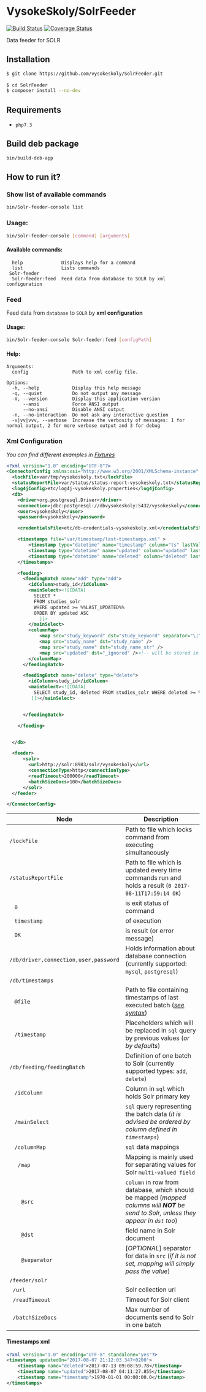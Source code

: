 VysokeSkoly/SolrFeeder
======================

[![Build Status](https://travis-ci.org/vysokeskoly/SolrFeeder.svg?branch=master)](https://travis-ci.org/vysokeskoly/SolrFeeder)
[![Coverage Status](https://coveralls.io/repos/github/vysokeskoly/SolrFeeder/badge.svg?branch=master)](https://coveralls.io/github/vysokeskoly/SolrFeeder?branch=master)

Data feeder for SOLR

## Installation
```bash
$ git clone https://github.com/vysokeskoly/SolrFeeder.git
  
$ cd SolrFeeder    
$ composer install --no-dev
```

## Requirements
- `php7.3`


## Build deb package

```bash
bin/build-deb-app
```


## How to run it?

### Show list of available commands
```bash
bin/Solr-feeder-console list
```

### Usage:
```bash
bin/Solr-feeder-console [command] [arguments]
```

#### Available commands:
      help              Displays help for a command
      list              Lists commands
     Solr-feeder
      Solr-feeder:feed  Feed data from database to SOLR by xml configuration

### Feed
Feed data from `database` to `SOLR` by **xml configuration**

#### Usage:
```bash
bin/Solr-feeder-console Solr-feeder:feed [configPath]
```

#### Help:
    Arguments:
      config                Path to xml config file.
        
    Options:
      -h, --help            Display this help message
      -q, --quiet           Do not output any message
      -V, --version         Display this application version
          --ansi            Force ANSI output
          --no-ansi         Disable ANSI output
      -n, --no-interaction  Do not ask any interactive question
      -v|vv|vvv, --verbose  Increase the verbosity of messages: 1 for normal output, 2 for more verbose output and 3 for debug


### Xml Configuration
_You can find different examples in [Fixtures](https://github.com/vysokeskoly/SolrFeeder/tree/master/tests/Fixtures)_

```xml
<?xml version="1.0" encoding="UTF-8"?>
<ConnectorConfig xmlns:xsi="http://www.w3.org/2001/XMLSchema-instance" xsi:noNamespaceSchemaLocation="file:///C:/apps/jaxb-ri-2.2.7/bin/config.xsd">
  <lockFile>var/tmp/vysokeskoly.txt</lockFile>
  <statusReportFile>var/status/status-report-vysokeskoly.txt</statusReportFile>
  <log4jConfig>etc/log4j-vysokeskoly.properties</log4jConfig>
  <db>
    <driver>org.postgresql.Driver</driver>
    <connection>jdbc:postgresql://dbvysokeskoly:5432/vysokeskoly</connection>
    <user>vysokeskoly</user>
    <password>vysokeskoly</password>

    <credentialsFile>etc/db-credentials-vysokeskoly.xml</credentialsFile>

    <timestamps file="var/timestamp/last-timestamps.xml" >
        <timestamp type="datetime" name="timestamp" column="ts" lastValuePlaceholder="%%LAST_TIMESTAMP%%" currValuePlaceholder="%%CURRENT_TIMESTAMP%%" default="1970-01-01 00:00:00"/>
        <timestamp type="datetime" name="updated" column="updated" lastValuePlaceholder="%%LAST_UPDATED%%" currValuePlaceholder="%%CURRENT_UPDATED%%" default="1970-01-01 00:00:00"/>
        <timestamp type="datetime" name="deleted" column="deleted" lastValuePlaceholder="%%LAST_DELETED%%" currValuePlaceholder="%%CURRENT_DELETED%%" default="1970-01-01 00:00:00"/>
    </timestamps>

    <feeding>
      <feedingBatch name="add" type="add">
        <idColumn>study_id</idColumn>
        <mainSelect><![CDATA[
          SELECT *
          FROM studies_solr
          WHERE updated >= %%LAST_UPDATED%%
          ORDER BY updated ASC 
            ]]>
        </mainSelect>
        <columnMap>
            <map src="study_keyword" dst="study_keyword" separator="\|" />
            <map src="study_name" dst="study_name" />
            <map src="study_name" dst="study_name_str" />
            <map src="updated" dst="_ignored" /><!-- will be stored in lastmodified field - see the SQL query above -->
        </columnMap>
      </feedingBatch>

      <feedingBatch name="delete" type="delete">
        <idColumn>study_id</idColumn>
        <mainSelect><![CDATA[
          SELECT study_id, deleted FROM studies_solr WHERE deleted >= %%LAST_DELETED%%
         ]]></mainSelect>


      </feedingBatch>

    </feeding>


  </db>

  <feeder>
      <solr>
        <url>http://solr:8983/solr/vysokeskoly</url>
        <connectionType>http</connectionType>
        <readTimeout>200000</readTimeout>
        <batchSizeDocs>100</batchSizeDocs>
      </solr>
  </feeder>

</ConnectorConfig>
```

| Node | Description |
|------|-------------|
| `/lockFile` | Path to file which locks command from executing simultaneously | 
| `/statusReportFile` | Path to file which is updated every time commands run and holds a result (`0 2017-08-11T17:59:14 OK`) | 
| &nbsp;&nbsp; `0` | is exit status of command | 
| &nbsp;&nbsp; `timestamp` | of execution | 
| &nbsp;&nbsp; `OK` | is result (or error message) | 
| `/db/driver,connection,user,password` | Holds information about database connection (currently supported: `mysql`, `postgresql`) | 
| `/db/timestamps` |  | 
| &nbsp;&nbsp; `@file` | Path to file containing timestamps of last executed batch (_[see syntax](#timestamps-xml)_) | 
| &nbsp;&nbsp; `/timestamp` | Placeholders which will be replaced in `sql` query by previous values (_or by defaults_) | 
| `/db/feeding/feedingBatch` | Definition of one batch to Solr (currently supported types: `add`, `delete`) | 
| &nbsp;&nbsp; `/idColumn` | Column in `sql` which holds Solr primary key | 
| &nbsp;&nbsp; `/mainSelect` | `sql` query representing the batch data (_it is advised be ordered by column defined in `timestamps`_) |
| &nbsp;&nbsp; `/columnMap` | `sql` data mappings |
| &nbsp;&nbsp;&nbsp;&nbsp; `/map` | Mapping is mainly used for separating values for Solr `multi-valued field` |
| &nbsp;&nbsp;&nbsp;&nbsp;&nbsp;&nbsp; `@src` | `column` in row from database, which should be mapped (_mapped columns will **NOT** be send to Solr, unless they appear in `dst` too_) |
| &nbsp;&nbsp;&nbsp;&nbsp;&nbsp;&nbsp; `@dst` | field name in Solr document |
| &nbsp;&nbsp;&nbsp;&nbsp;&nbsp;&nbsp; `@separator` | [_OPTIONAL_] separator for data in `src` (_if it is not set, mapping will simply pass the value_) |
| `/feeder/solr` | | 
| &nbsp;&nbsp;`/url` | Solr collection url | 
| &nbsp;&nbsp;`/readTimeout` | Timeout for Solr client | 
| &nbsp;&nbsp;`/batchSizeDocs` | Max number of documents send to Solr in one batch | 


#### Timestamps xml
```xml
<?xml version="1.0" encoding="UTF-8" standalone="yes"?>
<timestamps updatedOn="2017-08-07 21:12:03.347+0200">
    <timestamp name="deleted">2017-07-13 09:08:59.78</timestamp>
    <timestamp name="updated">2017-08-07 04:11:27.855</timestamp>
    <timestamp name="timestamp">1970-01-01 00:00:00.0</timestamp>
</timestamps>
```
